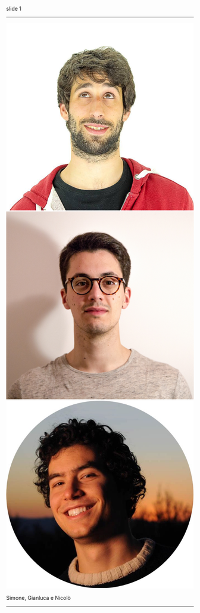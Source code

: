 
slide 1

---

<!-- .section: class="box-container" style="display:flex" -->
<!-- .element: class="box circled-img" -->
![Simone](images/simone.jpg) ![Gianluca](images/gianluca.jpg) ![Nico](images/nico.jpg)

<!-- .element: class="box" -->
Simone, Gianluca e Nicolò


---


